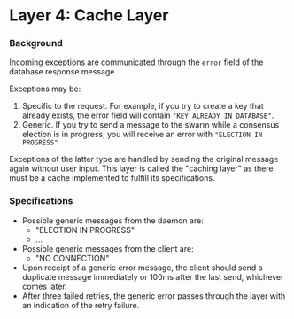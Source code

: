 # Layer 4: Cache Layer

### Background

Incoming exceptions are communicated through the `error` field of the database response message.

Exceptions may be:

1. Specific to the request. For example, if you try to create a key that already exists, the error field will contain `"KEY ALREADY IN DATABASE"`.
2. Generic. If you try to send a message to the swarm while a consensus election is in progress, you will receive an error with `"ELECTION IN PROGRESS"`

Exceptions of the latter type are handled by sending the original message again without user input. This layer is called the "caching layer" as there must be a cache implemented to fulfill its specifications.

### Specifications

* Possible generic messages from the daemon are:
  * "ELECTION IN PROGRESS"
  * ...
* Possible generic messages from the client are:
  * "NO CONNECTION"
* Upon receipt of a generic error message, the client should send a duplicate message immediately or 100ms after the last send, whichever comes later.
* After three failed retries, the generic error passes through the layer with an indication of the retry failure.

